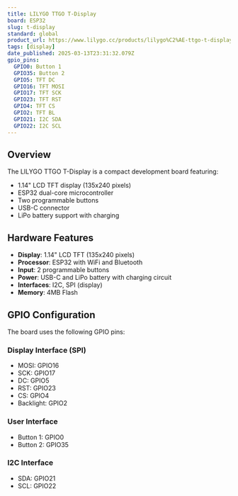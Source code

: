 ```yaml
---
title: LILYGO TTGO T-Display
board: ESP32
slug: t-display
standard: global
product_url: https://www.lilygo.cc/products/lilygo%C2%AE-ttgo-t-display-1-14-inch-lcd-esp32-control-board
tags: [display]
date_published: 2025-03-13T23:31:32.079Z
gpio_pins:
  GPIO0: Button 1
  GPIO35: Button 2
  GPIO5: TFT DC
  GPIO16: TFT MOSI
  GPIO17: TFT SCK
  GPIO23: TFT RST
  GPIO4: TFT CS
  GPIO2: TFT BL
  GPIO21: I2C SDA
  GPIO22: I2C SCL
---
```


## Overview

The LILYGO TTGO T-Display is a compact development board featuring:

- 1.14" LCD TFT display (135x240 pixels)
- ESP32 dual-core microcontroller
- Two programmable buttons
- USB-C connector
- LiPo battery support with charging

## Hardware Features

- **Display**: 1.14" LCD TFT (135x240 pixels)
- **Processor**: ESP32 with WiFi and Bluetooth
- **Input**: 2 programmable buttons
- **Power**: USB-C and LiPo battery with charging circuit
- **Interfaces**: I2C, SPI (display)
- **Memory**: 4MB Flash

## GPIO Configuration

The board uses the following GPIO pins:

### Display Interface (SPI)
- MOSI: GPIO16
- SCK: GPIO17
- DC: GPIO5
- RST: GPIO23
- CS: GPIO4
- Backlight: GPIO2

### User Interface
- Button 1: GPIO0
- Button 2: GPIO35

### I2C Interface
- SDA: GPIO21
- SCL: GPIO22

